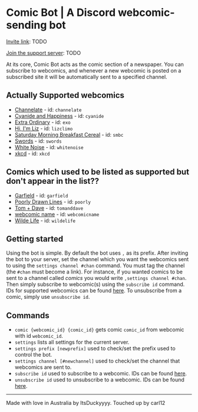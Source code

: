 # Comic Bot | A Discord webcomic-sending bot
[Invite link](): TODO

[Join the support server](): TODO

At its core, Comic Bot acts as the comic section of a newspaper. You can subscribe to webcomics, and whenever a new webcomic is posted on a subscribed site it will be automatically sent to a specified channel.

## Actually Supported webcomics
* [Channelate](http://channelate.com/) - id: `channelate`
* [Cyanide and Happiness](http://explosm.net/) - id: `cyanide`
* [Extra Ordinary](https://exocomics.com/) - id: `exo`
* [Hi, I'm Liz](https://lizclimo.tumblr.com/) - id: `lizclimo`
* [Saturday Morning Breakfast Cereal](https://smbc-comics.com) - id: `smbc`
* [Swords](https://swordscomic.com/) - id: `swords`
* [White Noise](http://www.white-noise-comic.com/) - id: `whitenoise`
* [xkcd](http://xkcd.com/) - id: `xkcd`

## Comics which used to be listed as supported but don't appear in the list??
* [Garfield](https://garfield.com/) - id: `garfield`
* [Poorly Drawn Lines](http://poorlydrawnlines.com/) - id: `poorly`
* [Tom + Dave](http://tomanddave.cfw.me/) - id: `tomanddave`
* [webcomic name](http://webcomicname.com/) - id: `webcomicname`
* [Wilde Life](http://wildelifecomic.com/) - id: `wildelife`

## Getting started
Using the bot is simple. By default the bot uses `,` as its prefix. After inviting the bot to your server, set the channel which you want the webcomics sent to using the `settings channel #chan` command. You must tag the channel (the `#chan` must become a link). For instance, if you wanted comics to be sent to a channel called *comics* you would write `,settings channel #chan`. Then simply subscribe to webcomic(s) using the `subscribe id` command. IDs for supported webcomics can be found [here](#supported-webcomics). To unsubscribe from a comic, simply use `unsubscribe id`.

## Commands
* `comic {webcomic_id} {comic_id}` gets comic `comic_id` from webcomic with id `webcomic_id`.
* `settings` lists all settings for the current server.
* `settings prefix [newprefix]` used to check/set the prefix used to control the bot.
* `settings channel [#newchannel]` used to check/set the channel that webcomics are sent to.
* `subscribe id` used to subscribe to a webcomic. IDs can be found [here](#supported-webcomics).
* `unsubscribe id` used to unsubscribe to a webcomic. IDs can be found [here](#supported-webcomics).

---
Made with love in Australia by ItsDuckyyyy.
Touched up by carl12